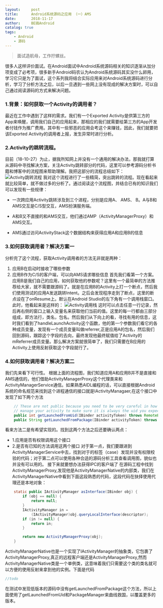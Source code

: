 ```yaml
---
layout:     post
title:      Android系统源码之应用 （一）AMS
date:       2018-11-17
author:     BE搞Android
catalog: true
tags:
    - Android
    - 源码
---
```


>面试造航母，工作拧螺丝。

很多人这样评价面试。在Android面试中Android系统源码相关的知识逐渐从加分项变成了必考项，很多新手Android码农认为Android系统源码其实没什么卵用，学习它只是为了面试，这个系列我将结合实际应用来对Android系统源码进行分析，学习了分析方法之后，以后一旦遇到一些网上没有现成的解决方案时，可以自己通过阅读源码的方式来解决问题。

### 1.背景：如何获取一个Activity的调用者？

最近在工作中遇到了这样的需求。我们有一个Exported Activity是供第三方的App来唤醒，调用我们自己的应用起来，那相应的我们就需要给第三方的App开发者付钱作为推广费用。其中有一些邪恶的应用会考这个来赚钱，因此，我们就要把该Exported Activity的调用者上报，发生异常时进行分析。

### 2.Activity的跳转流程。

目前（18-10-27）为止，据我所知网上并没有一个通用的解决办法，那我就打算从源码中寻找解决方案，关注Activity跳转部分的代码，这里可以参考源码分析书籍和博客中的流程图来帮助理解。我把这部分的流程总结如下：
![Activity跳转流程](leanote://file/getImage?fileId=5bd5a384e723800cbd000000)
我对这个流程进行了一些精简，突出跳转的流程。现在看起来就比较简单，就不做过多的分析了。通过阅读这个流程图，并结合已有的知识我们可以发现有一些规律：

- 一次跨应用Activity跳转涉及到三个进程，分别是应用A、 AMS、 B。A与B和AMS交互是C/S型交互，AMS扮演服务端。

- A和B又不直接的和AMS交互，他们通过AMP（ActivityManagerProxy）和AMS交互。

- AMS通过访问ActivityStack这个数据结构来获得应用A和应用B的信息

### 3.如何获取调用者？解决方案一

分析完了这个流程，获取Activity调用者的方法无非就是两种：
1. 应用B在启动时接收了哪些参数
2. 应用B作为C/S的客户端，可以向AMS请求哪些信息
首先我们看第一个方案。
应用B是我们自己的应用，如何获取他的参数呢？这里有一个最简单的方法推荐给大家，就不需要跟源码了。就是在应用B的Activity上打一个断点，然后我们使用测试的应用A发送跳转Intent。之后会发现程序走到了断点，这里的断点设在了onResume上。默认在Android Studio的左下角有一个调用栈窗口。此时，他看起来是这样的：
![Activity调用栈](leanote://file/getImage?fileId=5bd5a746e723800cbd000001)
这时可以点击任意一行记录，然后再右侧的窗口上输入变量名来获取他们当前的值。这里的每一行都由三部分组成，即方法行，类名，包名。然后我们从下向上的看，寻找有用的信息，这时我们看到了handleLaunchActivity这个函数，他的第一个参数我们看它的各种成员变量，发现有一个成员变量叫做referrer,正是应用A的包名，然后我们回到源码，跟踪这个字段的去向，最终发现他最终赋值给了Activity的mReferrer成员变量。那么解决方案就很简单了，我们只需要在B应用的Activity上使用反射获取这个字段就行了。

### 4.如何获取调用者？解决方案二

我们先来看下可行性。
根据上面的流程图，我们知道应用A和应用B并不是直接和AMS通信的，他们借助ActivityManagerProxy这个代理类来和ActivityManagerService通信。如果熟悉AIDL编程的话，可以直接根据Android系统的命名规范来找到这个进程通信的接口就是IActivityManagaer,在这个接口中发现了如下两个方法

```java
    // These are not public because you need to be very careful in how you
    // manage your activity to make sure it is always the uid you expect.
    public int getLaunchedFromUid(IBinder activityToken) throws RemoteException;
    public String getLaunchedFromPackage(IBinder activityToken) throws RemoteException;
```

看来方法二是有希望实现的。找到这两个方法之后还要确认两点：
- 1.应用是否有权限调用这个接口
- 2.是否有已知的方法调用这两个接口
对于第一点，我们要跟进到ActivityManagerService中去，找到对于的标签（case）发现并没有权限校验的代码；对于第二点可以使用各种合适的源码分析工具查看调用图，貌似也并没有可以用的。
接下来就要想办法获得IPC的客户端了
在源码工程中找到ActivityManagerProxy,发现他是ActivityManagerNative的内部类，我们在ActivityManagerNative中看到下面这段熟悉的代码，这段代码在抉择使用代理还是本地对象：
```java
    static public IActivityManager asInterface(IBinder obj) {
        if (obj == null) {
            return null;
        }
        IActivityManager in =
            (IActivityManager)obj.queryLocalInterface(descriptor);
        if (in != null) {
            return in;
        }

        return new ActivityManagerProxy(obj);
    }
```
ActivityManagerNative也是一个实现了IActivityManager的抽象类，它包裹了ActivityManagerProxy,真正的远程客户端还是ActivityManagerProxy,然而ActivityManagerNative类是一个单例类，这意味着我们只需要这个类的类名就可以方便的使用反射来拿到他的实例。下面是代码
```java
//todo
```
在测试中发现低版本的源码中没有getLaunchedFromPackage这个方法，所以上面使用了getLaunchedFromUid和PackageManager来曲线救国，以覆盖更多的版本。
